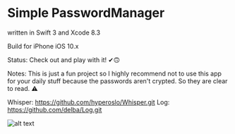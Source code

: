 # Simple PasswordManager

written in Swift 3 and Xcode 8.3

Build for iPhone iOS 10.x

Status: Check out and play with it! ✔︎🙃

Notes: This is just a fun project so I highly recommend not to use this app for your daily stuff because the passwords aren't crypted. So they are clear to read. ⚠️

Whisper: https://github.com/hyperoslo/Whisper.git
Log: https://github.com/delba/Log.git


![alt text](https://github.com/tran1013/PasswordManager/blob/master/Playtime_1/Images/App.gif)

